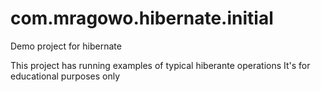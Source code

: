 # com.mragowo.hibernate.initial
Demo project for hibernate

This project has running examples of typical hiberante operations
It's for educational purposes only
